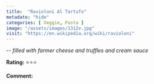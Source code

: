 ```yaml
---
title:  "Ravioloni Al Tartufo"
metadate: "hide"
categories: [ Veggie, Pasta ]
image: "/assets/images/1312v.jpg"
visit: "https://en.wikipedia.org/wiki/ravioloni"
---
```


_-- filled with farmer cheese and truffles and cream sauce_

**Rating:** ⭐️⭐️⭐️  
  
**Comment:**

